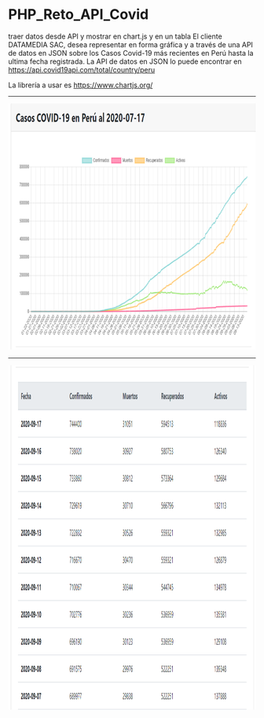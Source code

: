 # PHP_Reto_API_Covid
traer datos desde API y mostrar en chart.js y en un tabla
El cliente DATAMEDIA SAC, desea representar en forma gráfica y a través de una API
de datos en JSON sobre los Casos Covid-19 más recientes en Perú hasta la ultima
fecha registrada.
La API de datos en JSON lo puede encontrar en
https://api.covid19api.com/total/country/peru

La librería a usar es https://www.chartjs.org/
<hr>
   <img height="500" src="https://github.com/M4rcell/PHP_Reto_API_Covid/blob/master/img/chart.png" alt=""> 
<hr>

<img height="700" src="https://github.com/M4rcell/PHP_Reto_API_Covid/blob/master/img/table.png" alt="">

